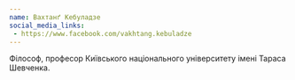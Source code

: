 ```yaml
---
name: Вахтанґ Кебуладзе
social_media_links:
 - https://www.facebook.com/vakhtang.kebuladze
---
```


Філософ, професор Київського національного університету імені Тараса Шевченка.
